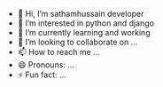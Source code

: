 - 👋 Hi, I’m sathamhussain developer
- 👀 I’m interested in python and django
- 🌱 I’m currently learning and working
- 💞️ I’m looking to collaborate on ...
- 📫 How to reach me ...
- 😄 Pronouns: ...
- ⚡ Fun fact: ...

<!---
satham1996/satham1996 is a ✨ special ✨ repository because its `README.md` (this file) appears on your GitHub profile.
You can click the Preview link to take a look at your changes.
--->
